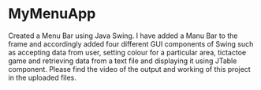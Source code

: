 # MyMenuApp
Created a Menu Bar using Java Swing. I have added a Manu Bar to the frame and accordingly added four different GUI components of Swing such as accepting data from user, setting colour for a particular area, tictactoe game and retrieving data from a text file and displaying it using JTable component. Please find the video of the output and working of this project in the uploaded files.
